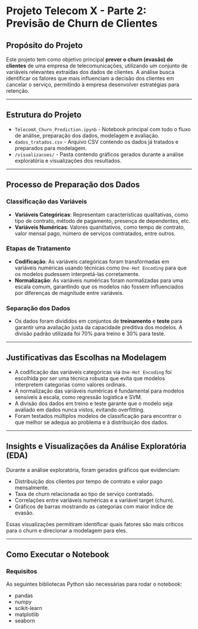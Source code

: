 # Projeto Telecom X - Parte 2: Previsão de Churn de Clientes

## Propósito do Projeto

Este projeto tem como objetivo principal **prever o churn (evasão) de clientes** de uma empresa de telecomunicações, utilizando um conjunto de variáveis relevantes extraídas dos dados de clientes. A análise busca identificar os fatores que mais influenciam a decisão dos clientes em cancelar o serviço, permitindo à empresa desenvolver estratégias para retenção.

---

## Estrutura do Projeto

- `TelecomX_Churn_Prediction.ipynb` - Notebook principal com todo o fluxo de análise, preparação dos dados, modelagem e avaliação.
- `dados_tratados.csv` - Arquivo CSV contendo os dados já tratados e preparados para modelagem.
- `/visualizacoes/` - Pasta contendo gráficos gerados durante a análise exploratória e visualizações dos resultados.

---

## Processo de Preparação dos Dados

### Classificação das Variáveis

- **Variáveis Categóricas**: Representam características qualitativas, como tipo de contrato, método de pagamento, presença de dependentes, etc.
- **Variáveis Numéricas**: Valores quantitativos, como tempo de contrato, valor mensal pago, número de serviços contratados, entre outros.

### Etapas de Tratamento

- **Codificação**: As variáveis categóricas foram transformadas em variáveis numéricas usando técnicas como `One-Hot Encoding` para que os modelos pudessem interpretá-las corretamente.
- **Normalização**: As variáveis numéricas foram normalizadas para uma escala comum, garantindo que os modelos não fossem influenciados por diferenças de magnitude entre variáveis.

### Separação dos Dados

- Os dados foram divididos em conjuntos de **treinamento** e **teste** para garantir uma avaliação justa da capacidade preditiva dos modelos. A divisão padrão utilizada foi 70% para treino e 30% para teste.

---

## Justificativas das Escolhas na Modelagem

- A codificação das variáveis categóricas via `One-Hot Encoding` foi escolhida por ser uma técnica robusta que evita que modelos interpretem categorias como valores ordinais.
- A normalização das variáveis numéricas é fundamental para modelos sensíveis à escala, como regressão logística e SVM.
- A divisão dos dados em treino e teste garante que o modelo seja avaliado em dados nunca vistos, evitando overfitting.
- Foram testados múltiplos modelos de classificação para encontrar o que melhor se adequa ao problema e à distribuição dos dados.

---

## Insights e Visualizações da Análise Exploratória (EDA)

Durante a análise exploratória, foram gerados gráficos que evidenciam:

- Distribuição dos clientes por tempo de contrato e valor pago mensalmente.
- Taxa de churn relacionada ao tipo de serviço contratado.
- Correlações entre variáveis numéricas e a variável target (churn).
- Gráficos de barras mostrando as categorias com maior índice de evasão.

Essas visualizações permitiram identificar quais fatores são mais críticos para o churn e direcionar a modelagem para eles.

---

## Como Executar o Notebook

### Requisitos

As seguintes bibliotecas Python são necessárias para rodar o notebook:

- pandas
- numpy
- scikit-learn
- matplotlib
- seaborn


